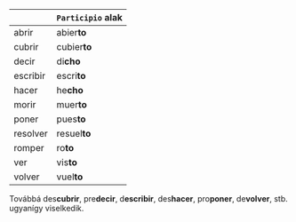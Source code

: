 &nbsp;|`Participio` alak
----|----
abrir|abier**to**
cubrir|cubier**to**
decir|di**cho**
escribir|escri**to**
hacer|he**cho**
morir|muer**to**
poner|pues**to**
resolver|resuel**to**
romper|ro**to**
ver|vis**to**
volver|vuel**to**

Továbbá des**cubrir**, pre**decir**, d**escribir**, des**hacer**, pro**poner**, de**volver**, stb. ugyanígy viselkedik.